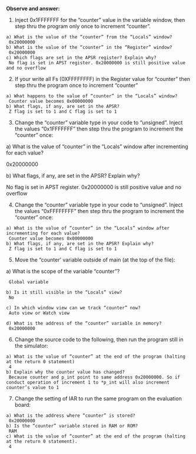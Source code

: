 **Observe and answer:**
	
  1. Inject 0x1FFFFFFF for the “counter” value in the variable window, then step thru the program only once to increment “counter”.
  
	a) What is the value of the “counter” from the “Locals” window?
	 0x20000000
	b) What is the value of the “counter” in the “Register” window?
	 0x20000000 
	c) Which flags are set in the APSR register? Explain why? 
	 No flag is set in APST register. 0x20000000 is still positive value and no overflow
   
  2. If your write all Fs (0XFFFFFFFF) in the Register value for “counter” then step thru the program once to increment “counter” 
  
	a) What happens to the value of “counter” in the “Locals” window? 
	 Counter value becomes 0x00000000
	b) What flags, if any, are set in the APSR? 
	 Z flag is set to 1 and C flag is set to 1
  
  3. Change the “counter” variable type in your code to “unsigned”. Inject the values “0x1FFFFFFF” then step thru the program to increment the “counter” once: 
  
  a) What is the value of “counter” in the “Locals” window after incrementing for each value?
	 
   0x20000000 
   
   b) What flags, if any, are set in the APSR? Explain why? 
	 
   No flag is set in APST register. 0x20000000 is still positive value and no overflow
   
  4. Change the “counter” variable type in your code to “unsigned”. Inject the values “0xFFFFFFFF” then step thru the program to increment the “counter” once: 
  
	a) What is the value of “counter” in the “Locals” window after incrementing for each value?
	 Counter value becomes 0x00000000 
	b) What flags, if any, are set in the APSR? Explain why? 
	 Z flag is set to 1 and C flag is set to 1
  
  5. Move the “counter’ variable outside of main (at the top of the file):   
  
  a) What is the scope of the variable “counter”?
  
	 Global variable
   
	b) Is it still visible in the “Locals” view? 
	 No
   
	c) In which window view can we track “counter” now?
	 Auto view or Watch view
   
	d) What is the address of the “counter” variable in memory? 
	 0x20000000
	
  6. Change the source code to the following, then run the program still in the simulator: 

	a) What is the value of “counter” at the end of the program (halting at the return 0 statement) 
	 4
	b) Explain why the counter value has changed? 
	 Because counter and p_int point to same address 0x20000000. So if conduct operation of increment 1 to *p_int will also increment counter’s value to 1
   
   7. Change the setting of IAR to run the same program on the evaluation board: 

	a) What is the address where “counter” is stored? 
	 0x20000000
	b) Is the “counter” variable stored in RAM or ROM?
	 RAM 
	c) What is the value of “counter” at the end of the program (halting at the return 0 statement). 
	 4


